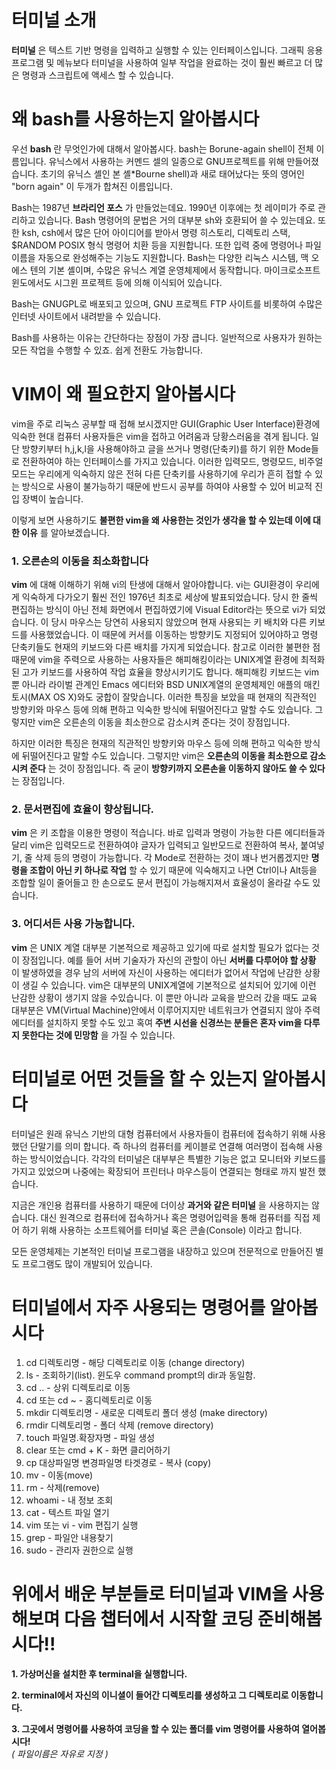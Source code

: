 # 터미널 소개

__터미널__ 은 텍스트 기반 명령을 입력하고 실행할 수 있는 인터페이스입니다.
그래픽 응용 프로그램 및 메뉴보다 터미널을 사용하여 일부 작업을 완료하는 것이 훨씬 빠르고 더 많은 명령과 스크립트에 액세스 할 수 있습니다.

# 왜 bash를 사용하는지 알아봅시다

우선 __bash__ 란 무엇인가에 대해서 알아봅시다. bash는 Borune-again shell이 전체 이름입니다. 유닉스에서 사용하는 커멘드 셀의 일종으로 GNU프로젝트를 위해 만들어졌습니다. 초기의 유닉스 셸인 본 셸*Bourne shell)과 새로 태어났다는 뜻의 영어인 "born again" 이 두개가 합쳐진 이름입니다. 

Bash는 1987년 __브라리언 포스__ 가 만들었는데요. 1990년 이후에는 첫 레이미가 주로 관리하고 있습니다. Bash 명령어의 문법은 거의 대부분 sh와 호환되어 쓸 수 있는데요. 또한 ksh, csh에서 많은 단어 아이디어를 받아서 명령 히스토리, 디렉토리 스택, $RANDOM POSIX 형식 명령어 치환 등을 지원합니다. 또한 입력 중에 명령어나 파일 이름을 자동으로 완성해주는 기능도 지원합니다. Bash는 다양한 리눅스 시스템, 맥 오에스 텐의 기본 셸이며, 수많은 유닉스 계열 운영체제에서 동작합니다. 마이크로소프트윈도에서도 시그윈 프로젝트 등에 의해 이식되어 있습니다.

Bash는 GNUGPL로 배포되고 있으며, GNU 프로젝트 FTP 사이트를 비롯하여 수많은 인터넷 사이트에서 내려받을 수 있습니다.

Bash를 사용하는 이유는 간단하다는 장점이 가장 큽니다. 일반적으로 사용자가 원하는 모든 작업을 수행할 수 있죠. 쉽게 전환도 가능합니다.

# VIM이 왜 필요한지 알아봅시다

vim을 주로 리눅스 공부할 때 접해 보시겠지만 GUI(Graphic User Interface)환경에 익숙한 현대 컴퓨터 사용자들은 vim을 접하고 어려움과 당황스러움을 겪게 됩니다. 일단 방향키부터 h,j,k,l을 사용해야하고 글을 쓰거나 명령(단축키)를 하기 위한 Mode들로 전환하여야 하는 인터페이스를 가지고 있습니다. 이러한 입력모드, 명령모드, 비주얼모드는 우리에게 익숙하지 않은 전혀 다른 단축키를 사용하기에 우리가 흔히 접할 수 있는 방식으로 사용이 불가능하기 때문에 반드시 공부를 하여야 사용할 수 있어 비교적 진입 장벽이 높습니다.

이렇게 보면 사용하기도 __불편한 vim을 왜 사용한는 것인가 생각을 할 수 있는데 이에 대한 이유__ 를 알아보겠습니다.

### 1.  오른손의 이동을 최소화합니다

__vim__ 에 대해 이해하기 위해 vi의 탄생에 대해서 알아야합니다. vi는 GUI환경이 우리에게 익숙하게 다가오기 훨씬 전인 1976년 최초로 세상에 발표되었습니다. 당시 한 줄씩 편집하는 방식이 아닌 전체 화면에서 편집하였기에 Visual Editor라는 뜻으로 vi가 되었습니다. 이 당시 마우스는 당연히 사용되지 않았으며 현재 사용되는 키 배치와 다른 키보드를 사용했었습니다. 이 때문에 커서를 이동하는 방향키도 지정되어 있어야하고 명령 단축키들도 현재의 키보드와 다른 배치를 가지게 되었습니다. 참고로 이러한 불편한 점 때문에 vim을 주력으로 사용하는 사용자들은 해피해킹이라는 UNIX계열 환경에 최적화 된 고가 키보드를 사용하여 작업 효율을 향상시키기도 합니다. 해피해킹 키보드는 vim뿐 아니라 라이벌 관계인 Emacs 에디터와 BSD UNIX계열의 운영체제인 애플의 매킨토시(MAX OS X)와도 궁합이 잘맞습니다. 이러한 특징을 보았을 때 현재의 직관적인 방향키와 마우스 등에 의해 편하고 익숙한 방식에 뒤떨어진다고 말할 수도 있습니다. 그렇지만 vim은 오른손의 이동을 최소한으로 감소시켜 준다는 것이 장점입니다. 

하지만 이러한 특징은 현재의 직관적인 방향키와 마우스 등에 의해 편하고 익숙한 방식에 뒤떨어진다고 말할 수도 있습니다. 그렇지만 vim은 __오른손의 이동을 최소한으로 감소시켜 준다__ 는 것이 장점입니다. 즉 굳이 __방향키까지 오른손을 이동하지 않아도 쓸 수 있다__ 는 장점입니다.

### 2. 문서편집에 효율이 향상됩니다.

__vim__ 은 키 조합을 이용한 명령이 적습니다. 바로 입력과 명령이 가능한 다른 에디터들과 달리 vim은 입력모드로 전환하여야 글자가 입력되고 일반모드로 전환하여 복사, 붙여넣기, 줄 삭제 등의 명령이 가능합니다. 각 Mode로 전환하는 것이 꽤나 번거롭겠지만 __명령을 조합이 아닌 키 하나로 작업__ 할 수 있기 때문에 익숙해지고 나면 Ctrl이나 Alt등을 조합할 일이 줄어들고 한 손으로도 문서 편집이 가능해지져서 효율성이 올라갈 수도 있습니다.

### 3. 어디서든 사용 가능합니다.

__vim__ 은 UNIX 계열 대부분 기본적으로 제공하고 있기에 따로 설치할 필요가 없다는 것이 장점입니다. 예를 들어 서버 기술자가 자신의 관할이 아닌 __서버를 다루어야 할 상황__ 이 발생하였을 경우 남의 서버에 자신이 사용하는 에디터가 없어서 작업에 난감한 상황이 생길 수 있습니다. vim은 대부분의 UNIX계열에 기본적으로 설치되어 있기에 이런 난감한 상황이 생기지 않을 수있습니다. 이 뿐만 아니라 교육을 받으러 갔을 때도 교육 대부분은 VM(Virtual Machine)안에서 이루어지지만 네트워크가 연결되지 않아 주력 에디터를 설치하지 못할 수도 있고 혹여 __주변 시선을 신경쓰는 분들은 혼자 vim을 다루지 못한다는 것에 민망함__ 을 가질 수 있습니다. 

# 터미널로 어떤 것들을 할 수 있는지 알아봅시다

터미널은 원래 유닉스 기반의 대형 컴퓨터에서 사용자들이 컴퓨터에 접속하기 위해 사용했던 단말기를 의미 합니다. 즉 하나의 컴퓨터를 케이블로 연결해 여러명이 접속해 사용하는 방식이었습니다. 각각의 터미널은 대부부은 특별한 기능은 없고 모니터와 키보드를 가지고 있었으며 나중에는 확장되어 프린터나 마우스등이 연결되는 형태로 까지 발전 했습니다.

지금은 개인용 컴퓨터를 사용하기 때문에 더이상 __과거와 같은 터미널__ 을 사용하지는 않습니다. 대신 원격으로 컴퓨터에 접속하거나 혹은 명령어입력을 통해 컴퓨터를 직접 제어 하기 위해 사용하는 소프트웨어를 터미널 혹은 콘솔(Console) 이라고 합니다.

모든 운영체제는 기본적인 터미널 프로그램을 내장하고 있으며 전문적으로 만들어진 별도 프로그램도 많이 개발되어 있습니다.

# 터미널에서 자주 사용되는 명령어를 알아봅시다

1. cd 디렉토리명 - 해당 디렉토리로 이동 (change directory)
2. ls - 조회하기(list). 윈도우 command prompt의 dir과 동일함.
3. cd .. - 상위 디렉토리로 이동
4. cd 또는 cd ~ - 홈디렉토리로 이동
5. mkdir 디렉토리명 - 새로운 디렉토리 폴더 생성 (make directory)
6. rmdir 디렉토리명 - 폴더 삭제 (remove directory)
7. touch 파일명.확장자명 - 파일 생성
8. clear 또는 cmd + K - 화면 클리어하기
9. cp 대상파일명 변경파일명 타겟경로 - 복사 (copy)
10. mv - 이동(move)
11. rm - 삭제(remove)
12. whoami - 내 정보 조회
13. cat - 텍스트 파일 열기
14. vim 또는 vi - vim 편집기 실행
15. grep - 파일안 내용찾기
16. sudo - 관리자 권한으로 실행

# 위에서 배운 부분들로 터미널과 VIM을 사용해보며 다음 챕터에서 시작할 코딩 준비해봅시다!!

__1. 가상머신을 설치한 후 terminal을 실행합니다.__

__2. terminal에서 자신의 이니셜이 들어간 디렉토리를 생성하고 그 디렉토리로 이동합니다.__

__3. 그곳에서 명령어를 사용하여 코딩을 할 수 있는 폴더를 vim 명령어를 사용하여 열어봅시다!__            
    _( 파일이름은 자유로 지정 )_ 